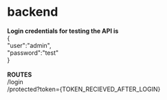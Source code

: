 # backend

**Login credentials for testing the API is**<br/>
{<br/>
  "user":"admin",<br/>
  "password":"test"<br/>
}<br/>
<br/>
**ROUTES**<br/>
/login<br/>
/protected?token={TOKEN_RECIEVED_AFTER_LOGIN}

